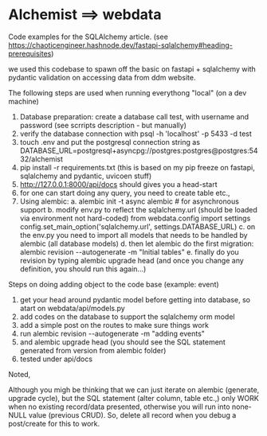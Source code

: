 # Alchemist ==> webdata

Code examples for the SQLAlchemy article. (see https://chaoticengineer.hashnode.dev/fastapi-sqlalchemy#heading-prerequisites)

we used this codebase to spawn off the basic on fastapi + sqlalchemy with pydantic validation on accessing data from ddm website.

The following steps are used when running everythong "local" (on a dev machine)

1. Database preparation: create a database call test, with username and password (see scrripts description - but manually)
2. verify the database connection with psql -h 'localhost' -p 5433 -d test
3. touch .env and put the postgresql connection string as DATABASE_URL=postgresql+asyncpg://postgres:postgres@postgres:5432/alchemist
4. pip install -r requirements.txt (this is based on my pip freeze on fastapi, sqlalchemy and pydantic, uvicoen stuff)
5. http://127.0.0.1:8000/api/docs should gives you a head-start
6. for one can start doing any query, you need to create table etc.,
7. Using alembic:
    a. alembic init -t async alembic # for asynchronous support
    b. modify env.py to reflect the sqlalchemy.url (should be loaded via environment not hard-coded)
       from webdata.config import settings
       config.set_main_option('sqlalchemy.url', settings.DATABASE_URL)
    c. on the env.py you need to import all models that needs to be handled by alembic (all database models)
    d. then let alembic do the first migration: alembic revision --autogenerate -m "Initial tables"
    e. finally do you revision by typing alembic upgrade head (and once you change any definition, you should run this again...)

Steps on doing adding object to the code base (example: event)

1. get your head around pydantic model before getting into database, so atart on webdata/api/models.py
2. add codes on the database to support the sqlalchemy orm model
3. add a simple post on the routes to make sure things work
4. run alembic revision --autogenerate -m "adding events"
5. and alembic upgrade head (you should see the SQL statement generated from version from alembic folder)
6. tested under api/docs

Noted,

Although you migh be thinking that we can just iterate on alembic (generate, upgrade cycle), but the SQL statement
(alter column, table etc.,) only WORK when no existing record/data presented, otherwise you will run into none-NULL value 
(previous CRUD). So, delete all record when you debug a post/create for this to work.